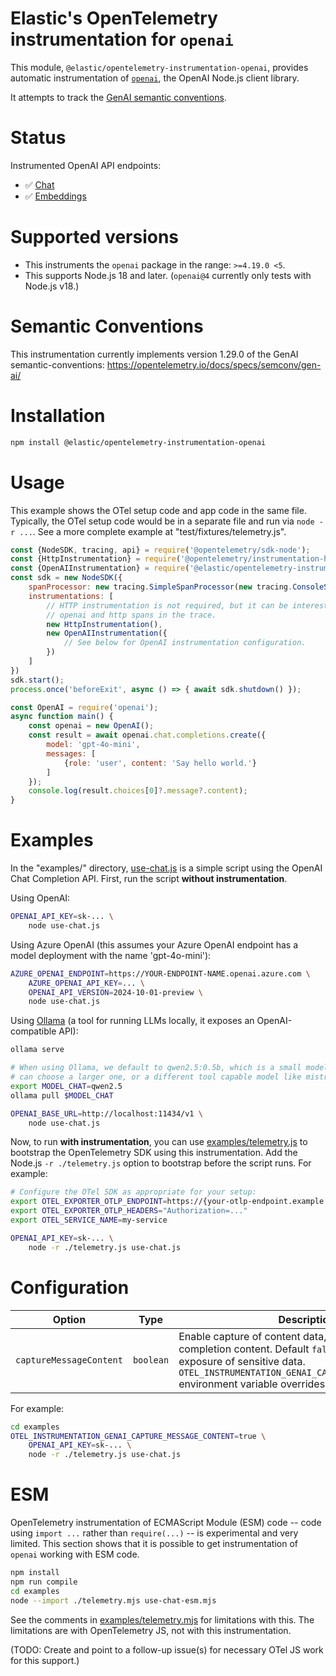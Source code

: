 # Elastic's OpenTelemetry instrumentation for `openai`

This module, `@elastic/opentelemetry-instrumentation-openai`, provides automatic
instrumentation of [`openai`](https://www.npmjs.com/package/openai), the OpenAI
Node.js client library.

It attempts to track the [GenAI semantic conventions](https://github.com/open-telemetry/semantic-conventions/tree/main/docs/gen-ai).


# Status

Instrumented OpenAI API endpoints:
- :white_check_mark: [Chat](https://platform.openai.com/docs/api-reference/chat)
- :white_check_mark: [Embeddings](https://platform.openai.com/docs/api-reference/embeddings)


# Supported versions

- This instruments the `openai` package in the range: `>=4.19.0 <5`.
- This supports Node.js 18 and later. (`openai@4` currently only tests with Node.js v18.)


# Semantic Conventions

This instrumentation currently implements version 1.29.0 of the GenAI
semantic-conventions: https://opentelemetry.io/docs/specs/semconv/gen-ai/


# Installation

```bash
npm install @elastic/opentelemetry-instrumentation-openai
```


# Usage

This example shows the OTel setup code and app code in the same file.
Typically, the OTel setup code would be in a separate file and run via
`node -r ...`. See a more complete example at "test/fixtures/telemetry.js".

```js
const {NodeSDK, tracing, api} = require('@opentelemetry/sdk-node');
const {HttpInstrumentation} = require('@opentelemetry/instrumentation-http');
const {OpenAIInstrumentation} = require('@elastic/opentelemetry-instrumentation-openai');
const sdk = new NodeSDK({
    spanProcessor: new tracing.SimpleSpanProcessor(new tracing.ConsoleSpanExporter()),
    instrumentations: [
        // HTTP instrumentation is not required, but it can be interesting to see
        // openai and http spans in the trace.
        new HttpInstrumentation(),
        new OpenAIInstrumentation({
            // See below for OpenAI instrumentation configuration.
        })
    ]
})
sdk.start();
process.once('beforeExit', async () => { await sdk.shutdown() });

const OpenAI = require('openai');
async function main() {
    const openai = new OpenAI();
    const result = await openai.chat.completions.create({
        model: 'gpt-4o-mini',
        messages: [
            {role: 'user', content: 'Say hello world.'}
        ]
    });
    console.log(result.choices[0]?.message?.content);
}
```


# Examples

In the "examples/" directory, [use-chat.js](./examples/use-chat.js) is a simple
script using the OpenAI Chat Completion API.  First, run the script **without
instrumentation**.

Using OpenAI:

```bash
OPENAI_API_KEY=sk-... \
    node use-chat.js
```

Using Azure OpenAI (this assumes your Azure OpenAI endpoint has a model
deployment with the name 'gpt-4o-mini'):

```bash
AZURE_OPENAI_ENDPOINT=https://YOUR-ENDPOINT-NAME.openai.azure.com \
    AZURE_OPENAI_API_KEY=... \
    OPENAI_API_VERSION=2024-10-01-preview \
    node use-chat.js
```

Using [Ollama](https://ollama.com) (a tool for running LLMs locally, it exposes
an OpenAI-compatible API):

```bash
ollama serve

# When using Ollama, we default to qwen2.5:0.5b, which is a small model. You
# can choose a larger one, or a different tool capable model like mistral-nemo.
export MODEL_CHAT=qwen2.5
ollama pull $MODEL_CHAT

OPENAI_BASE_URL=http://localhost:11434/v1 \
    node use-chat.js
```

Now, to run **with instrumentation**, you can use [examples/telemetry.js](./test/fixtures/telemetry.js)
to bootstrap the OpenTelemetry SDK using this instrumentation. Add the Node.js
`-r ./telemetry.js` option to bootstrap before the script runs. For example:

```bash
# Configure the OTel SDK as appropriate for your setup:
export OTEL_EXPORTER_OTLP_ENDPOINT=https://{your-otlp-endpoint.example.com}
export OTEL_EXPORTER_OTLP_HEADERS="Authorization=..."
export OTEL_SERVICE_NAME=my-service

OPENAI_API_KEY=sk-... \
    node -r ./telemetry.js use-chat.js
```


# Configuration

| Option                  | Type      | Description |
|-------------------------|-----------|-------------|
| `captureMessageContent` | `boolean` | Enable capture of content data, such as prompt and completion content. Default `false` to avoid possible exposure of sensitive data. `OTEL_INSTRUMENTATION_GENAI_CAPTURE_MESSAGE_CONTENT` environment variable overrides. |


For example:

```bash
cd examples
OTEL_INSTRUMENTATION_GENAI_CAPTURE_MESSAGE_CONTENT=true \
    OPENAI_API_KEY=sk-... \
    node -r ./telemetry.js use-chat.js
```


# ESM

OpenTelemetry instrumentation of ECMAScript Module (ESM) code -- code using
`import ...` rather than `require(...)` -- is experimental and very limited.
This section shows that it is possible to get instrumentation of `openai`
working with ESM code.

```bash
npm install
npm run compile
cd examples
node --import ./telemetry.mjs use-chat-esm.mjs
```

See the comments in [examples/telemetry.mjs](./examples/telemetry.mjs) for
limitations with this. The limitations are with OpenTelemetry JS, not with this
instrumentation.

(TODO: Create and point to a follow-up issue(s) for necessary OTel JS work for this support.)


